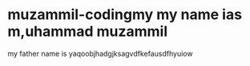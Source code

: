 # muzammil-codingmy my name ias m,uhammad muzammil
my father name is yaqoobjhadgjksagvdfkefausdfhyuiow

